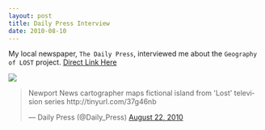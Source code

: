 ```yaml
---
layout: post
title: Daily Press Interview
date: 2010-08-10
---
```


My local newspaper, `The Daily Press`, interviewed me about the `Geography of LOST` project. <a href="http://articles.dailypress.com/2010-08-21/entertainment/dp-fea-lost-map-20100821_1_cartographer-maps-island">Direct Link Here</a>  

<div class="img_row">
	<img class="col three" src="{{ site.baseurl }}/img/daily-press.jpg"/>
</div>

<blockquote class="twitter-tweet" lang="en"><p lang="en" dir="ltr">Newport News cartographer maps fictional island from &#39;Lost&#39; television series http://tinyurl.com/37g46nb</p>&mdash; Daily Press (@Daily_Press) <a href="https://twitter.com/Daily_Press/status/21834178913">August 22, 2010</a></blockquote> <script async src="//platform.twitter.com/widgets.js" charset="utf-8"></script>
